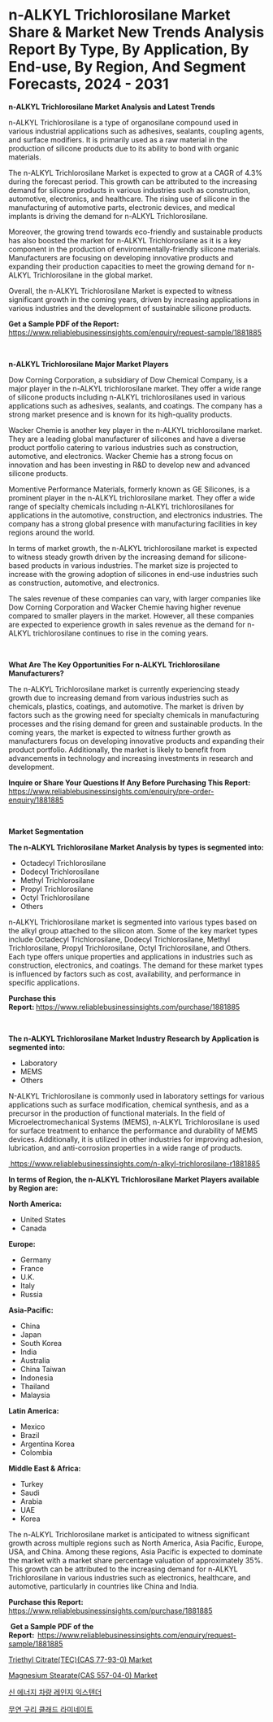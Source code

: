 <p><h1>n-ALKYL Trichlorosilane Market Share & Market New Trends Analysis Report By Type, By Application, By End-use, By Region, And Segment Forecasts, 2024 - 2031</h1></p><p><strong>n-ALKYL Trichlorosilane Market Analysis and Latest Trends</strong></p>
<p><p>n-ALKYL Trichlorosilane is a type of organosilane compound used in various industrial applications such as adhesives, sealants, coupling agents, and surface modifiers. It is primarily used as a raw material in the production of silicone products due to its ability to bond with organic materials.</p><p>The n-ALKYL Trichlorosilane Market is expected to grow at a CAGR of 4.3% during the forecast period. This growth can be attributed to the increasing demand for silicone products in various industries such as construction, automotive, electronics, and healthcare. The rising use of silicone in the manufacturing of automotive parts, electronic devices, and medical implants is driving the demand for n-ALKYL Trichlorosilane.</p><p>Moreover, the growing trend towards eco-friendly and sustainable products has also boosted the market for n-ALKYL Trichlorosilane as it is a key component in the production of environmentally-friendly silicone materials. Manufacturers are focusing on developing innovative products and expanding their production capacities to meet the growing demand for n-ALKYL Trichlorosilane in the global market.</p><p>Overall, the n-ALKYL Trichlorosilane Market is expected to witness significant growth in the coming years, driven by increasing applications in various industries and the development of sustainable silicone products.</p></p>
<p><strong>Get a Sample PDF of the Report:&nbsp;</strong> <a href="https://www.reliablebusinessinsights.com/enquiry/request-sample/1881885">https://www.reliablebusinessinsights.com/enquiry/request-sample/1881885</a></p>
<p>&nbsp;</p>
<p><strong>n-ALKYL Trichlorosilane Major Market Players</strong></p>
<p><p>Dow Corning Corporation, a subsidiary of Dow Chemical Company, is a major player in the n-ALKYL trichlorosilane market. They offer a wide range of silicone products including n-ALKYL trichlorosilanes used in various applications such as adhesives, sealants, and coatings. The company has a strong market presence and is known for its high-quality products.</p><p>Wacker Chemie is another key player in the n-ALKYL trichlorosilane market. They are a leading global manufacturer of silicones and have a diverse product portfolio catering to various industries such as construction, automotive, and electronics. Wacker Chemie has a strong focus on innovation and has been investing in R&D to develop new and advanced silicone products.</p><p>Momentive Performance Materials, formerly known as GE Silicones, is a prominent player in the n-ALKYL trichlorosilane market. They offer a wide range of specialty chemicals including n-ALKYL trichlorosilanes for applications in the automotive, construction, and electronics industries. The company has a strong global presence with manufacturing facilities in key regions around the world.</p><p>In terms of market growth, the n-ALKYL trichlorosilane market is expected to witness steady growth driven by the increasing demand for silicone-based products in various industries. The market size is projected to increase with the growing adoption of silicones in end-use industries such as construction, automotive, and electronics.</p><p>The sales revenue of these companies can vary, with larger companies like Dow Corning Corporation and Wacker Chemie having higher revenue compared to smaller players in the market. However, all these companies are expected to experience growth in sales revenue as the demand for n-ALKYL trichlorosilane continues to rise in the coming years.</p></p>
<p>&nbsp;</p>
<p><strong>What Are The Key Opportunities For n-ALKYL Trichlorosilane Manufacturers?</strong></p>
<p><p>The n-ALKYL Trichlorosilane market is currently experiencing steady growth due to increasing demand from various industries such as chemicals, plastics, coatings, and automotive. The market is driven by factors such as the growing need for specialty chemicals in manufacturing processes and the rising demand for green and sustainable products. In the coming years, the market is expected to witness further growth as manufacturers focus on developing innovative products and expanding their product portfolio. Additionally, the market is likely to benefit from advancements in technology and increasing investments in research and development.</p></p>
<p><strong>Inquire or Share Your Questions If Any Before Purchasing This Report:</strong> <a href="https://www.reliablebusinessinsights.com/enquiry/pre-order-enquiry/1881885">https://www.reliablebusinessinsights.com/enquiry/pre-order-enquiry/1881885</a></p>
<p>&nbsp;</p>
<p><strong>Market Segmentation</strong></p>
<p><strong>The n-ALKYL Trichlorosilane Market Analysis by types is segmented into:</strong></p>
<p><ul><li>Octadecyl Trichlorosilane</li><li>Dodecyl Trichlorosilane</li><li>Methyl Trichlorosilane</li><li>Propyl Trichlorosilane</li><li>Octyl Trichlorosilane</li><li>Others</li></ul></p>
<p><p>n-ALKYL Trichlorosilane market is segmented into various types based on the alkyl group attached to the silicon atom. Some of the key market types include Octadecyl Trichlorosilane, Dodecyl Trichlorosilane, Methyl Trichlorosilane, Propyl Trichlorosilane, Octyl Trichlorosilane, and Others. Each type offers unique properties and applications in industries such as construction, electronics, and coatings. The demand for these market types is influenced by factors such as cost, availability, and performance in specific applications.</p></p>
<p><strong>Purchase this Report:&nbsp;</strong><a href="https://www.reliablebusinessinsights.com/purchase/1881885">https://www.reliablebusinessinsights.com/purchase/1881885</a></p>
<p>&nbsp;</p>
<p><strong>The n-ALKYL Trichlorosilane Market Industry Research by Application is segmented into:</strong></p>
<p><ul><li>Laboratory</li><li>MEMS</li><li>Others</li></ul></p>
<p><p>N-ALKYL Trichlorosilane is commonly used in laboratory settings for various applications such as surface modification, chemical synthesis, and as a precursor in the production of functional materials. In the field of Microelectromechanical Systems (MEMS), n-ALKYL Trichlorosilane is used for surface treatment to enhance the performance and durability of MEMS devices. Additionally, it is utilized in other industries for improving adhesion, lubrication, and anti-corrosion properties in a wide range of products.</p></p>
<p><a href="https://www.reliablebusinessinsights.com/n-alkyl-trichlorosilane-r1881885">&nbsp;https://www.reliablebusinessinsights.com/n-alkyl-trichlorosilane-r1881885</a></p>
<p><strong>In terms of Region, the n-ALKYL Trichlorosilane Market Players available by Region are:</strong></p>
<p>
    <p> <strong> North America: </strong>
        <ul>
            <li>United States</li>
            <li>Canada</li>
        </ul>
        </p> 
    <p> <strong> Europe: </strong>
        <ul>
            <li>Germany</li>
            <li>France</li>
            <li>U.K.</li>
            <li>Italy</li>
            <li>Russia</li>
        </ul>
        </p> 
    <p> <strong> Asia-Pacific: </strong>
        <ul>
            <li>China</li>
            <li>Japan</li>
            <li>South Korea</li>
            <li>India</li>
            <li>Australia</li>
            <li>China Taiwan</li>
            <li>Indonesia</li>
            <li>Thailand</li>
            <li>Malaysia</li>
        </ul>
        </p> 
    <p> <strong> Latin America: </strong>
        <ul>
            <li>Mexico</li>
            <li>Brazil</li>
            <li>Argentina Korea</li>
            <li>Colombia</li>
        </ul>
        </p> 
    <p> <strong> Middle East & Africa: </strong>
        <ul>
            <li>Turkey</li>
            <li>Saudi</li>
            <li>Arabia</li>
            <li>UAE</li>
            <li>Korea</li>
        </ul>
    </p>
    </p>
<p><p>The n-ALKYL Trichlorosilane market is anticipated to witness significant growth across multiple regions such as North America, Asia Pacific, Europe, USA, and China. Among these regions, Asia Pacific is expected to dominate the market with a market share percentage valuation of approximately 35%. This growth can be attributed to the increasing demand for n-ALKYL Trichlorosilane in various industries such as electronics, healthcare, and automotive, particularly in countries like China and India.</p></p>
<p><strong>Purchase this Report: </strong><a href="https://www.reliablebusinessinsights.com/purchase/1881885">https://www.reliablebusinessinsights.com/purchase/1881885</a></p>
<p>&nbsp;<strong>Get a Sample PDF of the Report:&nbsp;&nbsp;</strong><a href="https://www.reliablebusinessinsights.com/enquiry/request-sample/1881885">https://www.reliablebusinessinsights.com/enquiry/request-sample/1881885</a></p>
<p><strong></strong></p>
<p><p><a href="https://github.com/rslnowrouzi/Market-Research-Report-List-1/blob/main/triethyl-citrateteccas-77-93-0-market.md">Triethyl Citrate(TEC)(CAS 77-93-0) Market</a></p><p><a href="https://github.com/syaifulanwaramsyori/Market-Research-Report-List-1/blob/main/magnesium-stearatecas-557-04-0-market.md">Magnesium Stearate(CAS 557-04-0) Market</a></p><p><a href="https://medium.com/@kellylyncyh543964/%EC%8B%A0-%EC%97%90%EB%84%88%EC%A7%80-%EC%B0%A8%EB%9F%89-%EB%A0%88%EC%9D%B8%EC%A7%80-%EC%9D%B5%EC%8A%A4%ED%85%90%EB%8D%94-%EC%8B%9C%EC%9E%A5%EC%9D%98-%EA%B7%9C%EB%AA%A8-%EC%A0%90%EC%9C%A0%EC%9C%A8-%EB%B0%8F-%ED%8A%B8%EB%A0%8C%EB%93%9C-%EB%B6%84%EC%84%9D-%EB%B3%B4%EA%B3%A0%EC%84%9C-%EC%A0%9C%ED%92%88-%EB%B3%84-%EC%88%98%EB%83%89%EC%8B%9D-%EB%A0%88%EC%9D%B8%EC%A7%80-%EC%9D%B5%EC%8A%A4%ED%85%90%EB%8D%94-%EA%B3%B5%EB%9E%AD%EC%8B%9D-%EB%A0%88%EC%9D%B8%EC%A7%80-%EC%9D%B5%EC%8A%A4%ED%85%90%EB%8D%94-%EA%B7%B8%EB%A6%AC%EA%B3%A0-%EC%84%B8%EA%B7%B8%EB%A8%BC%ED%8A%B8-%EC%98%88%EC%B8%A1-2024-29c0d6c8a32f">신 에너지 차량 레인지 익스텐더</a></p><p><a href="https://github.com/Madalyell456456/Market-Research-Report-List-2/blob/main/6190826144983.md">무연 구리 클래드 라미네이트</a></p></p>
